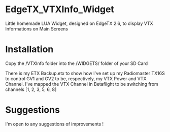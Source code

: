 # EdgeTX_VTXInfo_Widget
Little homemade LUA Widget, designed on EdgeTX 2.6, to display VTX Informations on Main Screens


# Installation

Copy the /VTXInfo folder into the /WIDGETS/ folder of your SD Card

There is my ETX Backup.etx to show how I've set up my Radiomaster TX16S to control GV1 and GV2 to be, respectively, my VTX Power and VTX Channel.
I've mapped the VTX Channel in Betaflight to be switching from channels [1, 2, 3, 5, 6, 8]

# Suggestions

I'm open to any suggestions of improvements !
